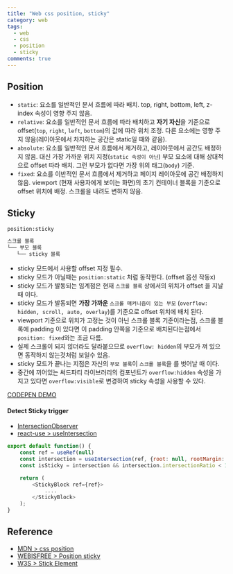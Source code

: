 ```yaml
---
title: "Web css position, sticky"  
category: web  
tags:
  - web
  - css
  - position
  - sticky
comments: true
---
```


## Position
- `static`: 요소를 일반적인 문서 흐름에 따라 배치. top, right, bottom, left, z-index 속성이 영향 주지 않음.
- `relative`: 요소를 일반적인 문서 흐름에 따라 배치하고 **자기 자신**을 기준으로 offset(`top`, `right`, `left`, `bottom`)의 값에 따라 위치 조정. 
다른 요소에는 영향 주지 않음(레이아웃에서 차지하는 공간은 static일 때와 같음).
- `absolute`: 요소를 일반적인 문서 흐름에서 제거하고, 레이아웃에서 공간도 배정하지 않음. 대신 가장 가까운 위치 지정(`static 속성이 아닌`) 부모 요소에 대해 상대적으로 offset 따라 배치. 
그런 부모가 없다면 가장 위의 태그(`body`) 기준. 
- `fixed`: 요소를 이반적인 문서 흐름에서 제거하고 페이지 레이아웃에 공간 배정하지 않음. viewport (현재 사용자에게 보이는 화면)의 초기 컨테이너 블록을 기준으로 offset 위치에 배정. 스크롤을 내려도 변하지 않음.

## Sticky
`position:sticky`
```javascript
스크롤 블록
└── 부모 블록
   └── sticky 블록
```
- sticky 모드에서 사용할 offset 지정 필수.
- sticky 모드가 아닐때는 `position:static` 처럼 동작한다. (offset 옵션 작동x)
- sticky 모드가 발동되는 임계점은 현재 `스크롤 블록` 상에서의 위치가 offset 을 지날때 이다.
- sticky 모드가 발동되면 **가장 가까운** `스크롤 매커니즘이 있는 부모` (`overflow: hidden, scroll, auto, overlay`)를 기준으로 offset 위치에 배치 된다.
- viewport 기준으로 위치가 고정는 것이 아닌 스크롤 블록 기준이라는점, 스크롤 블록에 padding 이 있다면 이 padding 안쪽을 기준으로 배치된다는점에서 `position: fixed`와는 조금 다름. 
- 실제 스크롤이 되지 않더라도 달라붙으므로 `overflow: hidden`의 부모가 껴 있으면 동작하지 않는것처럼 보일수 있음.
- sticky 모드가 끝나는 지점은 자신의 `부모 블록`이 `스크롤 블록`을 를 벗어날 때 이다.
- 중간에 끼어있는 써드파티 라이브러리의 컴포넌트가 `overflow:hidden` 속성을 가지고 있다면 `overflow:visible`로 변경하여 sticky 속성을 사용할 수 있다.

[CODEPEN DEMO](https://codepen.io/naradesign/pen/GeBxqe)


#### Detect Sticky trigger

- [IntersectionObserver](https://stackoverflow.com/questions/16302483/event-to-detect-when-positionsticky-is-triggered) 
- [react-use > useIntersection](https://github.com/streamich/react-use/blob/master/docs/useIntersection.md)

```javascript
export default function() {
    const ref = useRef(null)
    const intersection = useIntersection(ref, {root: null, rootMargin: '0px', threshold: 1,});
    const isSticky = intersection && intersection.intersectionRatio < 1

    return (
        <StickyBlock ref={ref}>
            ....
        </StickyBlock>
    ); 
}
```
   
 
## Reference
- [MDN > css position](https://developer.mozilla.org/ko/docs/Web/CSS/position)
- [WEBISFREE > Position sticky](https://webisfree.com/2018-11-16/[css]-%EC%8A%A4%ED%81%AC%EB%A1%A4%ED%95%B4%EB%8F%84-%EC%97%98%EB%A6%AC%EB%A8%BC%ED%8A%B8%EA%B0%80-%EC%9B%80%EC%A7%81%EC%9D%B4%EC%A7%80-%EC%95%8A%EB%8A%94-%EB%B0%A9%EB%B2%95-position-sticky)
- [W3S > Stick Element](https://www.w3schools.com/howto/howto_css_sticky_element.asp)